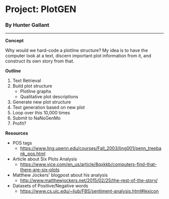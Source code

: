 # Project: PlotGEN
### By Hunter Gallant

---

**Concept**

Why would we hard-code a plotline structure? My idea is to have the computer look at a text, discern important plot information from it, and construct its own story from that.

**Outline**

1. Text Retrieval
2. Build plot structure
    - Plotline graphs
    - Qualitative plot descriptions
3. Generate new plot structure
4. Text generation based on new plot
5. Loop over this 10,000 times
6. Submit to NaNoGenMo
7. Profit?

**Resources**

- POS tags
    - https://www.ling.upenn.edu/courses/Fall_2003/ling001/penn_treebank_pos.html
- Article about Six Plots Analysis
    - https://www.vice.com/en_us/article/8qxkkb/computers-find-that-there-are-six-plots
- Matthew Jockers' blogpost about his analysis
    - http://www.matthewjockers.net/2015/02/25/the-rest-of-the-story/
- Datasets of Positive/Negative words
    - https://www.cs.uic.edu/~liub/FBS/sentiment-analysis.html#lexicon